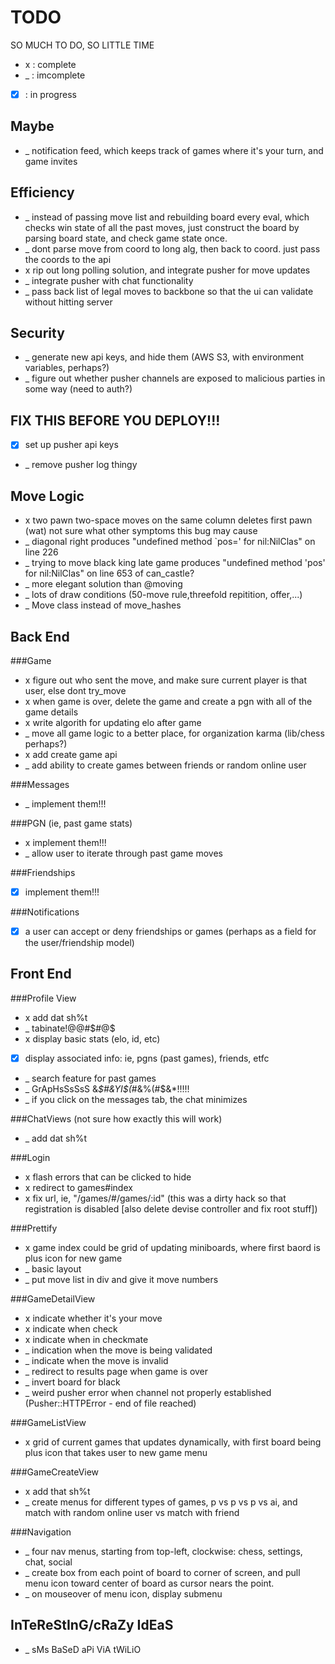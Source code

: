 TODO
====
SO MUCH TO DO, SO LITTLE TIME
*  x  : complete
*  _  : imcomplete
* [x] : in progress

Maybe
-----
* _ notification feed, which keeps track of games where it's your turn, and game invites

Efficiency
----------
* _ instead of passing move list and rebuilding board every eval, which checks win state of all the past moves, just construct the board by parsing board state, and check game state once.
* _ dont parse move from coord to long alg, then back to coord. just pass the coords to the api
* x rip out long polling solution, and integrate pusher for move updates
* _ integrate pusher with chat functionality
* _ pass back list of legal moves to backbone so that the ui can validate without hitting server

Security
--------
* _ generate new api keys, and hide them (AWS S3, with environment variables, perhaps?)
* _ figure out whether pusher channels are exposed to malicious parties in some way (need to auth?)

FIX THIS BEFORE YOU DEPLOY!!!
-----------------------------
* [x] set up pusher api keys
* _ remove pusher log thingy

Move Logic
----------
* x two pawn two-space moves on the same column deletes first pawn (wat) not sure what other symptoms this bug may cause
* _ diagonal right produces "undefined method `pos=' for nil:NilClas" on line 226
* _ trying to move black king late game produces "undefined method 'pos' for nil:NilClas" on line 653 of can_castle?
* _ more elegant solution than @moving
* _ lots of draw conditions (50-move rule,threefold repitition, offer,...)
* _ Move class instead of move_hashes

Back End
--------
###Game
* x figure out who sent the move, and make sure current player is that user, else dont try_move
* x when game is over, delete the game and create a pgn with all of the game details
* x write algorith for updating elo after game
* _ move all game logic to a better place, for organization karma (lib/chess perhaps?)
* x add create game api
* _ add ability to create games between friends or random online user

###Messages
* _ implement them!!!

###PGN (ie, past game stats)
* x implement them!!!
* _ allow user to iterate through past game moves

###Friendships
* [x] implement them!!!

###Notifications
* [x] a user can accept or deny friendships or games (perhaps as a field for the user/friendship model)

Front End
---------

###Profile View
* x add dat sh%t
* _ tabinate!@@#$#@$
* x display basic stats (elo, id, etc)
* [x] display associated info: ie, pgns (past games), friends, etfc
* _ search feature for past games
* _ GrApHsSsSsS &*$#&YI$(*#&%(#$&*!!!!!
* _ if you click on the messages tab, the chat minimizes

###ChatViews (not sure how exactly this will work)
* _ add dat sh%t

###Login
* x flash errors that can be clicked to hide
* x redirect to games#index
* x fix url, ie, "/games/#/games/:id" (this was a dirty hack so that registration is disabled [also delete devise controller and fix root stuff])

###Prettify
* x game index could be grid of updating miniboards, where first baord is plus icon for new game
* _ basic layout
* _ put move list in div and give it move numbers

###GameDetailView
* x indicate whether it's your move
* x indicate when check
* x indicate when in checkmate
* _ indication when the move is being validated
* _ indicate when the move is invalid
* _ redirect to results page when game is over
* _ invert board for black
* _ weird pusher error when channel not properly established (Pusher::HTTPError - end of file reached)

###GameListView
* x grid of current games that updates dynamically, with first board being plus icon that takes user to new game menu

###GameCreateView
* x add that sh%t
* _ create menus for different types of games, p vs p vs p vs ai, and match with random online user vs match with friend

###Navigation
* _ four nav menus, starting from top-left, clockwise: chess, settings, chat, social
* _ create box from each point of board to corner of screen, and pull menu icon toward center of board as cursor nears the point.
* _ on mouseover of menu icon, display submenu

InTeReStInG/cRaZy IdEaS
-----------------------
* _ sMs BaSeD aPi ViA tWiLiO

